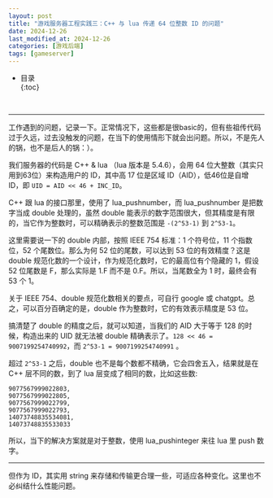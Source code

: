 ```yaml
---
layout: post
title: "游戏服务器工程实践三：C++ 与 lua 传递 64 位整数 ID 的问题"
date: 2024-12-26
last_modified_at: 2024-12-26
categories: [游戏后端]
tags: [gameserver]
---
```


* 目录  
{:toc}
<br/>


---

工作遇到的问题，记录一下。正常情况下，这些都是很basic的，但有些祖传代码过于久远，过去没触发的问题，在当下的使用情形下就会出问题。所以，不是先人的锅，也不是后人的锅：）。   

我们服务器的代码是 C++ & lua （lua 版本是 5.4.6），会用 64 位大整数（其实只用到63位）来构造用户的 ID，其中高 17 位是区域 ID（AID），低46位是自增 ID，即 `UID = AID << 46 + INC_ID`。  

C++ 跟 lua 的接口那里，使用了 lua_pushnumber，而 lua_pushnumber 是把数字当成 double 处理的，虽然 double 能表示的数字范围很大，但其精度是有限的，当它作为整数时，可以精确表示的整数范围是 `-(2^53-1)` 到 `2^53-1`。   

这里需要说一下的 double 内部，按照 IEEE 754 标准：1 个符号位，11 个指数位，52 个尾数位。那么为何 52 位的尾数，可以达到 53 位的有效精度？这是 double 规范化数的一个设计，作为规范化数时，它的最高位有个隐藏的 1，假设 52 位尾数是 F，那么实际是 1.F 而不是 0.F。所以，当尾数全为 1 时，最终会有 53 个 1。  

关于 IEEE 754、double 规范化数相关的要点，可自行 google 或 chatgpt。总之，可以百分百确定的是，double 作为整数时，它的有效表示精度是 53 位。   

搞清楚了 double 的精度之后，就可以知道，当我们的 AID 大于等于 128 的时候，构造出来的 UID 就无法被 double 精确表示了。`128 << 46 = 9007199254740992`，而 `2^53-1 = 9007199254740991` 。    

超过 `2^53-1` 之后，double 也不是每个数都不精确，它会四舍五入，结果就是在 C++ 层不同的数，到了 lua 层变成了相同的数，比如这些数:   

```
9077567999022803,
9077567999022805,
9077567999022799,
9077567999022793,
14073748835534081,
14073748835533033
```   

所以，当下的解决方案就是对于整数，使用 lua_pushinteger 来往 lua 里 push 数字。   

---

但作为 ID，其实用 string 来存储和传输更合理一些，可适应各种变化。这里也不必纠结什么性能问题。   



